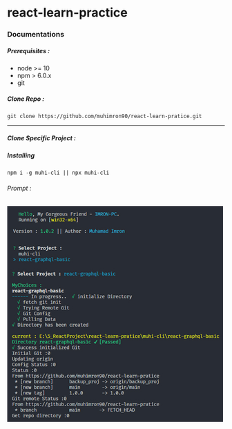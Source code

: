 # react-learn-practice

### Documentations

##### Prerequisites :

- node >= 10
- npm > 6.0.x
- git

##### Clone Repo :

```
git clone https://github.com/muhimron90/react-learn-pratice.git
```

---

##### Clone Specific Project :

##### Installing

```
npm i -g muhi-cli || npx muhi-cli
```

###### Prompt :

![muhi-cli](muhi-cli/assets/preview.jpg)
